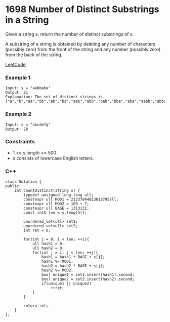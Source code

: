 # 1698 Number of Distinct Substrings in a String

Given a string s, return the number of distinct substrings of s.

A substring of a string is obtained by deleting any number of characters (possibly zero) from the front of the string and any number (possibly zero) from the back of the string.

[LeetCode](https://leetcode.cn/problems/number-of-distinct-substrings-in-a-string/description/)

### Example 1

```
Input: s = "aabbaba"
Output: 21
Explanation: The set of distinct strings is ["a","b","aa","bb","ab","ba","aab","abb","bab","bba","aba","aabb","abba","bbab","baba","aabba","abbab","bbaba","aabbab","abbaba","aabbaba"]
```

### Example 2

```
Input: s = "abcdefg"
Output: 28
```


### Constraints

* 1 <= s.length <= 500
* s consists of lowercase English letters.


### C++ 

```
class Solution {
public:
    int countDistinct(string s) {
        typedef unsigned long long ull;
        constexpr ull MOD1 = 212370440130137957ll;
        constexpr ull MOD2 = 1E9 + 7;
        constexpr ull BASE = 1313131;
        const int& len = s.length();

        unordered_set<ull> set1;
        unordered_set<ull> set2;
        int ret = 0;

        for(int i = 0; i < len; ++i){
            ull hash1 = 0;
            ull hash2 = 0;
            for(int j = i; j < len; ++j){                
                hash1 = hash1 * BASE + s[j];
                hash1 %= MOD1;
                hash2 = hash2 * BASE + s[j];
                hash2 %= MOD2;
                bool unique1 = set1.insert(hash1).second;
                bool unique2 = set2.insert(hash2).second;
                if(unique1 || unique2)
                    ++ret;
            }
        }

        return ret;
    }
};
```